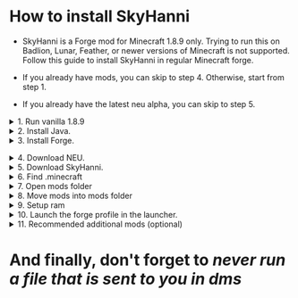 # How to install SkyHanni

- SkyHanni is a Forge mod for Minecraft 1.8.9 only.
Trying to run this on Badlion, Lunar, Feather, or newer versions of Minecraft is not supported.
Follow this guide to install SkyHanni in regular Minecraft forge.

- If you already have mods, you can skip to step 4. Otherwise, start from step 1.
- If you already have the latest neu alpha, you can skip to step 5.

<details><summary>1. Run vanilla 1.8.9</summary>
 Run Minecraft 1.8.9, unmodded, for 10 seconds, then close it.</details>

<details><summary>2. Install Java.</summary>
 In order to play with mods, you need Java. 
Install <a href="https://www.java.com/download/ie_manual.jsp">Java 8</a>. 
Double click the file to install it.</details>

<details><summary>3. Install Forge.</summary>
 Forge is the system that loads your mods into the game. 
You need Java to run forge. 
Download <a href="https://files.minecraftforge.net/net/minecraftforge/forge/index_1.8.9.html">Forge for 1.8.9</a>. 

Click installer, when you double click the file, install as client.
If forge does not open with Java, download <a href="https://johann.loefflmann.net/en/software/jarfix/index.html">
Jarfix</a>, double click it, then try running forge again.</details>

<details><summary>4. Download NEU.</summary>
 Neu is NotEnoughUpdates, another forge mod that contains files that SkyHanni depends on to function.
You can install it from <a href="https://discord.gg/moulberry">Moulberry's Bush Discord Server</a> in the channel <a href="https://discord.com/channels/516977525906341928/1028896920346841118">#🧪neu-alphas</a> or from <a href="https://discord.com/invite/skyhanni-997079228510117908">SkyHanni Discord</a> in the channel <a href="https://discord.com/channels/997079228510117908/1123201092193366027">#neu-updates</a></details>

<details><summary>5. Download SkyHanni.</summary>
 It is recommended to install the full version at first, since that has less bugs. 
However, if you are a tech-savvy user and you want to test a potentially unstable version, install the beta.
If you experience any problems in the full release, try the beta.</details>

<details><summary>6. Find .minecraft</summary>
Once you have downloaded both NEU and SkyHanni, you need to navigate to your .minecraft folder. 
On Windows, open file explorer, in the file location bar at the top type in %appdata% and open .minecraft.
On Mac, go to ~/Library/Application Support/minecraft.</details>

<details><summary>7. Open mods folder</summary>
If there is a "mods" folder, great! Open it. 
Otherwise, create one and name it exactly "mods".</details>

<details><summary>8. Move mods into mods folder</summary>
Move your neu and skyhanni .jar files into the folder. 
Note: if you have a problem, people may ask to see your mod folder - that is this folder.</details>

<details><summary>9. Setup ram</summary>
If you're running mods, you also need to setup your allocated ram.
If you don't know how much ram your computer has,
follow <a href="https://www.howtogeek.com/435644/how-to-see-how-much-ram-is-in-your-pc-and-its-speed/">this guide</a>.
To allocate ram, go to installation, press the 3 dots next to the installation you are using,
click edit, press more options. In jvm arguments, look for something that says -Xmx2g or some other number
followed by g. That number is the amount you have allocated for Minecraft to use. If you have 2g of ram on your
computer, you might struggle to play Minecraft. Try to allocate 1g. If you have 4g, allocate 2g. If you
have 8 or more g, allocate 4g. You should never need more than 4g unless you have more mods than you know what to do with.</details>

<details><summary>10. Launch the forge profile in the launcher.</summary>
 Installing Minecraft forge should have set the profile for you, but if it didn't, go to installations,
select new installation, under version you need to find forge for 1.8.9 (most likely at the top or bottom)</details>

<details><summary>11. Recommended additional mods (optional)</summary>
 <a href="https://optifine.net">Optifine</a> and <a href="https://sk1er.club/mods/patcher">Patcher</a>
(ask in the discord if you need help with those)</details>

<h1>And finally, don't forget to <i><b>never run a file that is sent to you in dms</b></i></h1></details>
